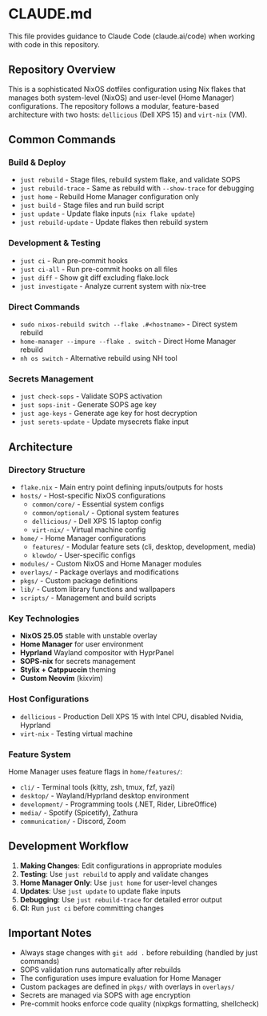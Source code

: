 # CLAUDE.md

This file provides guidance to Claude Code (claude.ai/code) when working with code in this repository.

## Repository Overview

This is a sophisticated NixOS dotfiles configuration using Nix flakes that manages both system-level (NixOS) and user-level (Home Manager) configurations. The repository follows a modular, feature-based architecture with two hosts: `dellicious` (Dell XPS 15) and `virt-nix` (VM).

## Common Commands

### Build & Deploy
- `just rebuild` - Stage files, rebuild system flake, and validate SOPS
- `just rebuild-trace` - Same as rebuild with `--show-trace` for debugging
- `just home` - Rebuild Home Manager configuration only
- `just build` - Stage files and run build script
- `just update` - Update flake inputs (`nix flake update`)
- `just rebuild-update` - Update flakes then rebuild system

### Development & Testing
- `just ci` - Run pre-commit hooks
- `just ci-all` - Run pre-commit hooks on all files
- `just diff` - Show git diff excluding flake.lock
- `just investigate` - Analyze current system with nix-tree

### Direct Commands
- `sudo nixos-rebuild switch --flake .#<hostname>` - Direct system rebuild
- `home-manager --impure --flake . switch` - Direct Home Manager rebuild
- `nh os switch` - Alternative rebuild using NH tool

### Secrets Management
- `just check-sops` - Validate SOPS activation
- `just sops-init` - Generate SOPS age key
- `just age-keys` - Generate age key for host decryption
- `just serets-update` - Update mysecrets flake input

## Architecture

### Directory Structure
- `flake.nix` - Main entry point defining inputs/outputs for hosts
- `hosts/` - Host-specific NixOS configurations
  - `common/core/` - Essential system configs
  - `common/optional/` - Optional system features
  - `dellicious/` - Dell XPS 15 laptop config
  - `virt-nix/` - Virtual machine config
- `home/` - Home Manager configurations
  - `features/` - Modular feature sets (cli, desktop, development, media)
  - `klowdo/` - User-specific configs
- `modules/` - Custom NixOS and Home Manager modules
- `overlays/` - Package overlays and modifications
- `pkgs/` - Custom package definitions
- `lib/` - Custom library functions and wallpapers
- `scripts/` - Management and build scripts

### Key Technologies
- **NixOS 25.05** stable with unstable overlay
- **Home Manager** for user environment
- **Hyprland** Wayland compositor with HyprPanel
- **SOPS-nix** for secrets management
- **Stylix + Catppuccin** theming
- **Custom Neovim** (kixvim)

### Host Configurations
- `dellicious` - Production Dell XPS 15 with Intel CPU, disabled Nvidia, Hyprland
- `virt-nix` - Testing virtual machine

### Feature System
Home Manager uses feature flags in `home/features/`:
- `cli/` - Terminal tools (kitty, zsh, tmux, fzf, yazi)
- `desktop/` - Wayland/Hyprland desktop environment
- `development/` - Programming tools (.NET, Rider, LibreOffice)
- `media/` - Spotify (Spicetify), Zathura
- `communication/` - Discord, Zoom

## Development Workflow

1. **Making Changes**: Edit configurations in appropriate modules
2. **Testing**: Use `just rebuild` to apply and validate changes
3. **Home Manager Only**: Use `just home` for user-level changes
4. **Updates**: Use `just update` to update flake inputs
5. **Debugging**: Use `just rebuild-trace` for detailed error output
6. **CI**: Run `just ci` before committing changes

## Important Notes

- Always stage changes with `git add .` before rebuilding (handled by just commands)
- SOPS validation runs automatically after rebuilds
- The configuration uses impure evaluation for Home Manager
- Custom packages are defined in `pkgs/` with overlays in `overlays/`
- Secrets are managed via SOPS with age encryption
- Pre-commit hooks enforce code quality (nixpkgs formatting, shellcheck)